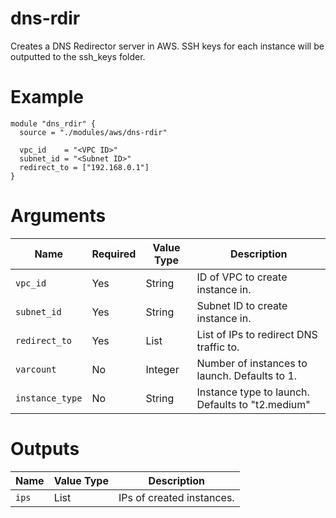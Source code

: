 # dns-rdir

Creates a DNS Redirector server in AWS. SSH keys for each instance will be outputted to the ssh_keys folder.

# Example

```hcl
module "dns_rdir" {
  source = "./modules/aws/dns-rdir"

  vpc_id    = "<VPC ID>"
  subnet_id = "<Subnet ID>"
  redirect_to = ["192.168.0.1"]
}
```

# Arguments

| Name                      | Required | Value Type | Description
|---------------------------| -------- | ---------- | -----------
|`vpc_id`                   | Yes      | String     | ID of VPC to create instance in.
|`subnet_id`                | Yes      | String     | Subnet ID to create instance in.
|`redirect_to`              | Yes      | List       | List of IPs to redirect DNS traffic to.
|`varcount`                    | No       | Integer    | Number of instances to launch. Defaults to 1.
|`instance_type`            | No       | String     | Instance type to launch. Defaults to "t2.medium"

# Outputs

| Name                      | Value Type | Description
|---------------------------| ---------- | -----------
|`ips`                      | List       | IPs of created instances.
